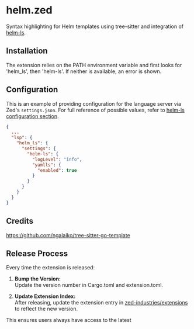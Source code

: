 # helm.zed

Syntax highlighting for Helm templates using tree-sitter and integration of [helm-ls](https://github.com/mrjosh/helm-ls).

## Installation

The extension relies on the PATH environment variable and first looks for 'helm_ls', then 'helm-ls'. If neither is available, an error is shown.

## Configuration

This is an example of providing configuration for the language server via Zed's `settings.json`. For full reference of possible values, refer to [helm-ls configuration section](https://github.com/mrjosh/helm-ls/?tab=readme-ov-file#configuration-options).

```json
{
  ...
  "lsp": {
    "helm_ls": {
      "settings": {
        "helm-ls": {
          "logLevel": "info",
          "yamlls": {
            "enabled": true
          }
        }
      }
    }
  }
}
```

## Credits

https://github.com/ngalaiko/tree-sitter-go-template

## Release Process

Every time the extension is released:

1. **Bump the Version:**  
   Update the version number in Cargo.toml and extension.toml.

2. **Update Extension Index:**  
   After releasing, update the extension entry in [zed-industries/extensions](http://github.com/zed-industries/extensions/) to reflect the new version.

This ensures users always have access to the latest

